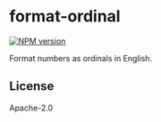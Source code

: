 # format-ordinal

<a href="https://www.npmjs.com/package/format-ordinal"><img alt="NPM version" src="https://img.shields.io/npm/v/format-ordinal.svg?style=for-the-badge&labelColor=000000"></a>

Format numbers as ordinals in English.

## License

Apache-2.0
